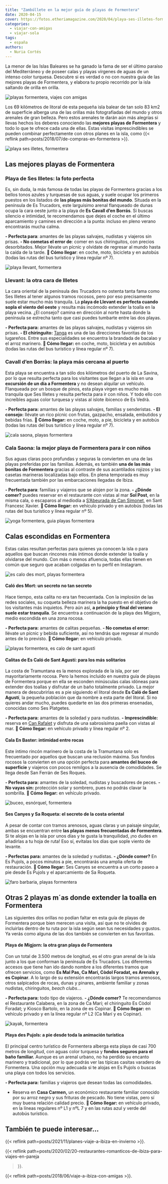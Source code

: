 ```yaml
---
title: "Zambúllete en la mejor guía de playas de Formentera"
date: 2020-04-15
cover: https://fotos.etheriamagazine.com/2020/04/playa-ses-illetes-formentera.jpg
categories: 
  - viajar-con-amigas
  - viajar-sola
tags: 
  - españa
authors: 
  - Nuria Cortés
---
```


La menor de las Islas Baleares se ha ganado la fama de ser el último paraíso del Mediterráneo y de poseer calas y playas vírgenes de aguas de un intenso color turquesa. Descubre si es verdad o no con nuestra guía de las mejores playas de Formentera, y elabora tu propio recorrido por la isla saltando de orilla en orilla.

![playas formentera, viajes con amigas](https://fotos.etheriamagazine.com/2020/04/playas-Formentera-01.jpg "Formentera cuenta con playas idílicas. © O.T. Formentera")

Los 69 kilómetros de litoral de esta pequeña isla balear de tan solo 83 km2 de 
superficie alberga una de las orillas más fotografiadas del mundo y otros arenales de 
gran belleza. Pero estos arenales te darán aún más alegrías si llevas hechos los deberes 
conociendo las **mejores playas de Formentera** y todo lo que te ofrece cada una de 
ellas. Estas visitas imprescindibles se pueden combinar perfectamente con otros planes 
en la isla, como {{< reflink path=posts/2018/07/de-compras-en-formentera >}}. 

![playa ses illetes, formentera](https://fotos.etheriamagazine.com/2020/04/playa-ses-illetes-formentera.jpg "Playa Ses Illetes (Formentera). © O.T. Formentera")

## Las mejores playas de Formentera

### Playa de Ses Illetes: la foto perfecta

Es, sin duda, la más famosa de todas las playas de Formentera gracias a los bellos tonos 
azules y turquesas de sus aguas, y suele ocupar los primeros puestos en los listados de 
**las playas más bonitas del mundo**. Situada en la península de Es Trucadors, este 
larguísimo arenal flanqueado de dunas ocupa la cara oeste junto a la playa de **Es 
Cavall d’en Borrás**. Si buscas silencio e intimidad, te recomendamos que dejes el coche 
en el último aparcamiento y camines en dirección a la punta: incluso en pleno verano 
encontrarás mucha calma. 

**- Perfecta para**: amantes de las playas salvajes, nudistas y viajeros sin prisas. **- 
No cometas el error de**: comer en sus chiringuitos, con precios desorbitados. Mejor 
llévate un pícnic y olvídate de regresar al mundo hasta la caída de la tarde. ****📍** 
Cómo llegar**: en coche, moto, bicicleta y en autobús (todas las rutas del bus turístico 
y línea regular nº 7). 

![playa llevant, formentera](https://fotos.etheriamagazine.com/2020/04/formentera-playa-llevant.jpg "Visita la playa de Llevant en bicicleta (Formentera). © O.T. Formentera")

### Llevant: la otra cara de Illetes

La cara oriental de la península des Trucadors no ostenta tanta fama como Ses Illetes al 
tener algunos tramos rocosos, pero por eso precisamente suele estar mucho más tranquila. 
La **playa de Llevant es perfecta cuando sopla el viento del oeste** y resulta más 
incómodo extender la toalla en la playa vecina. ¿El consejo? camina en dirección al 
norte hasta donde la península se estrecha tanto que casi puedes tumbarte entre las dos 
playas. 

**- Perfecta para:** amantes de las playas salvajes, nudistas y viajeros sin prisas. **- 
El chiringuito:** [Tanga](http://www.restaurantetanga.com) es una de las direcciones 
favoritas de los lugareños. Entre sus especialidades se encuentra la brandada de bacalao 
y el arroz marinero. ****📍** Cómo llegar:** en coche, moto, bicicleta y en autobús 
(todas las rutas del bus turístico y línea regular nº 7). 

### Cavall d’en Borràs: la playa más cercana al puerto

Esta playa se encuentra a tan sólo dos kilómetros del puerto de La Savina, por lo que 
resulta perfecta para los visitantes que llegan a la isla en una **excursión de un día a 
Formentera** y no desean alquilar un vehículo. Flanqueada por un bosque de pinos, esta 
playa virgen es mucho más tranquila que Ses Illetes y resulta perfecta para ir con 
niños. Y todo ello con increíbles aguas color turquesa y vistas al islote ibicenco de Es 
Vedrà. 

**- Perfecta para:** amantes de las playas salvajes, familias y senderistas. **- El 
consejo:** llévate un rico pícnic con frutas, gazpacho, ensalada, embutidos y bebidas 
frías. ****📍** Cómo llegar:** en coche, moto, a pie, bicicleta y en autobús (todas las 
rutas del bus turístico y línea regular nº 7). 

![cala saona, playas formentera](https://fotos.etheriamagazine.com/2020/04/formentera-playas-Cala-Saona.jpg "Cala Saona (Formentera). © O.T. Formentera")

### Cala Saona: la mejor playa de Formentera para ir con niños

Sus aguas claras poco profundas y seguras la convierten en una de las playas preferidas 
por las familias. Además, es también **una de las más bonitas de Formentera** gracias al 
contraste de sus acantilados rojizos y las casetas marineras localizadas bajo ellos. En 
plena temporada es muy frecuentada también por las embarcaciones llegadas de Ibiza. 

**- Perfecta para**: familias y viajeros que se alojen por la zona. **- ¿Dónde comer?** 
puedes reservar en el restaurante con vistas al mar **Sol Post**, en la misma cala, o 
escaparos al mediodía a [S’Abeurada de Can 
Simonet](https://www.facebook.com/cansimonet.formentera/), en Sant Francesc Xavier. 
****📍** Cómo llegar:** en vehículo privado y en autobús (todas las rutas del bus 
turístico y línea regular nº 5). 

![yoga formentera, guia playas formentera](https://fotos.etheriamagazine.com/2020/04/formentera-yoga.jpg "Formentera, un buen lugar para desconectar y practicar yoga. © O.T. Formentera")

## Calas escondidas en Formentera

Estas calas resultan perfectas para quienes ya conocen la isla o para aquellos que 
buscan rincones más íntimos donde extender la toalla y olvidarse del mundo. Con más o 
menos afluencia, todas ellas tienen en común que seguro que acaban colgadas en tu perfil 
en Instagram. 

![es calo des mort, playas formentera](https://fotos.etheriamagazine.com/2020/04/formentera-Es-Calo-des-Mort.jpg "Playa de Es Calo des Mort (Formentera). © O.T. Formentera")

#### Caló des Mort: un secreto no tan secreto

Hace tiempo, esta calita no era tan frecuentada. Con la implosión de las redes sociales, 
su coqueta belleza marinera la ha puesto en el objetivo de los visitantes más inquietos. 
Pero aún así, **a principio y final del verano suele estar tranquila**. Se encuentra a 
continuación de la playa des Migjorn, medio escondida en una zona rocosa. 

**- Perfecta para:** amantes de calitas pequeñas. **- No cometas el error:** llévate un 
pícnic y bebida suficiente, así no tendrás que regresar al mundo antes de lo previsto. 
****📍** Cómo llegar:** en vehículo privado. 

![playas formentera, es calo de sant agusti](https://fotos.etheriamagazine.com/2020/04/playa-formentera.jpg "Es Caló de Sant Agustí (Formentera). © O.T. Formentera")

#### Calitas de Es Caló de Sant Agustí: para los más solitarios

La costa de Tramuntana es la menos explorada de la isla, por ser mayoritariamente 
rocosa. Pero la hemos incluido en nuestra guía de playas de Formentera porque en ella se 
esconden minúsculas calas idóneas para extender dos toallas y disfrutar de un baño 
totalmente privado. La mejor manera de descubrirlas es a pie siguiendo el litoral desde 
**Es Caló de Sant Agustí**, la pequeña población que da nombre a esta parte del litoral. 
Si no quieres andar mucho, puedes quedarte en las dos primeras ensenadas, conocidas como 
Ses Platgetes. 

**- Perfecta para:** amantes de la soledad y para nudistas. **- Imprescindible:** 
reserva en [Can Rafalet](http://www.canrafalet.es) y disfruta de una sabrosísima paella 
con vistas al mar. ****📍** Cómo llegar:** en vehículo privado y línea regular nº 2. 

#### Cala En Baster: intimidad entre rocas

Este íntimo rincón marinero de la costa de la Tramuntana solo es frecuentado por 
aquellos que buscan una reclusión máxima. Sus fondos rocosos la convierten en una opción 
perfecta para **amantes del buceo de superficie** y viajeros con pocos remilgos a la 
ausencia de comodidades. Se llega desde San Ferrán de Ses Roques. 

**- Perfecta para:** amantes de la soledad, nudistas y buscadores de peces. **- No vayas 
sin:** protección solar y sombrero, pues no podrás clavar la sombrilla. ****📍** Cómo 
llegar:** en vehículo privado. 

![buceo, esnórquel, formentera](https://fotos.etheriamagazine.com/2020/04/buceo-formentera.jpg "El buceo y el esnórquel, dos actividades en las que iniciarse en Formentera. © O.T. Formentera")

#### Ses Canyes y Sa Roqueta: el secreto de la costa oriental

A pesar de contar con tramos arenosos, aguas claras y un paisaje singular, ambas se 
encuentran entre **las playas menos frecuentadas de Formentera**. Si te alojas en la 
isla por unos días y te gusta la tranquilidad, ¡no dudes en añadirlas a tu hoja de ruta! 
Eso sí, evítalas los días que sople viento de levante. 

**- Perfectas para:** amantes de la soledad y nudistas. **- ¿Dónde comer?** En Es 
Pujols, a pocos minutos a pie, encontrarás una amplia oferta de restauración. ****📍** 
Cómo llegar:** Ses Canyes se encuentra a un corto paseo a pie desde Es Pujols y el 
aparcamiento de Sa Roqueta. 

![faro barbaria, playas formentera](https://fotos.etheriamagazine.com/2020/04/formentera-faro-barbaria.jpg "El faro de Barbaría se hizo famoso gracias a la película 'Lucía y el sexo'. © Amparo Arias")

## Otras 2 playas m´as donde extender la toalla en Formentera

Las siguientes dos orillas no podían faltar en esta guía de playas de Formentera porque 
bien merecen una visita, así que no te olvides de incluirlas dentro de tu ruta por la 
isla según sean tus necesidades y gustos. Ya verás como alguna de las dos también se 
convierten en tus favoritas. 

#### Playa de Migjorn: la otra gran playa de Formentera

Con un total de 3.500 metros de longitud, es el otro gran arenal de la isla junto a los 
que conforman la península de Es Trucadors. Los diferentes accesos que tiene han ido 
dando nombre a los diferentes tramos que ofrecen servicios, como **Es Mal Pas, Ca Marí, 
Còdol Foradat, es Arenals y es Copinar**. A lo largo de su extensión encontrarás largos 
tramos arenosos, otros salpicados de rocas, dunas y pinares, ambiente familiar y zonas 
nudistas, chiringuitos, _beach clubs_… 

**- Perfecta para:** todo tipo de viajeros. **- ¿Dónde comer?** Te recomendamos el 
Restaurante Calabera, en la zona de Ca Marí; el chiringuito Es Còdol Foradat; y Kiosco 
Bartolo, en la zona de es Copinar. ****📍** Cómo llegar:** en vehículo privado y en la 
línea regular nº L2 (Ca Marí y es Copinar). 

![kayak, formentera](https://fotos.etheriamagazine.com/2020/04/Formentera-kayak.jpg "Con una piragua o un kayak podrás llegar a todos los recovecos del litoral de Formentera. © O.T. Formentera")

#### Playa des Pujols: a pie desde toda la animación turística

El principal centro turístico de Formentera alberga esta playa de casi 700 metros de 
longitud, con aguas color turquesa y **fondos seguros para el baño familiar.** Aunque es 
un arenal urbano, no ha perdido su encanto marinero y tradicional, por lo que podrás ver 
las típicas casitas varadero de Formentera. Una opción muy adecuada si te alojas en Es 
Pujols o buscas una playa con todos los servicios. 

**- Perfecta para:** familias y viajeros que desean todas las comodidades. 

- Reserva en **Casa Carmen,** un económico restaurante familiar conocido por su arroz 
negro y sus frituras de pescado. No tiene vistas, pero sí muy buena relación calidad 
precio. **📍 Cómo llegar:** en vehículo privado, en la líneas regulares nº L1 y nºL 7 y 
en las rutas azul y verde del autobús turístico. 

## También te puede interesar...

{{< reflink path=posts/2021/11/planes-viaje-a-ibiza-en-invierno >}}. 

{{< reflink path=posts/2020/02/20-restaurantes-romanticos-de-ibiza-para-viajes-en-pareja 
>}}. 

{{< reflink path=posts/2018/06/viaje-a-ibiza-con-amigas >}}.
